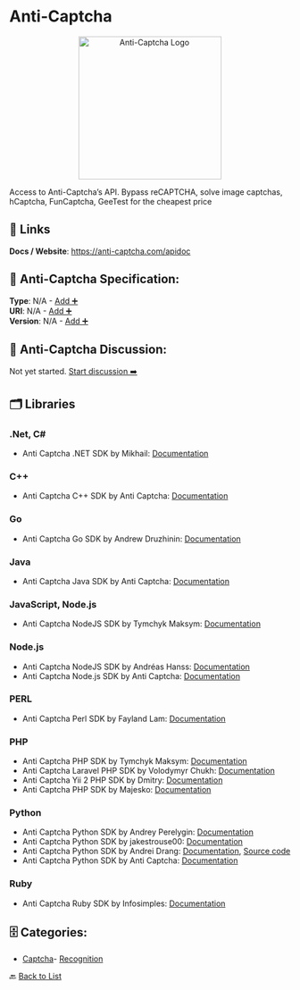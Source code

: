 # Anti-Captcha
<p align="center">
    <img width="256" src="https://raw.githubusercontent.com/apis-list/apis-list/main/apis/anti-captcha/logo_256x256.png" alt="Anti-Captcha Logo"/>
</p>
Access to Anti-Captcha’s API.  Bypass reCAPTCHA, solve image captchas, hCaptcha, FunCaptcha, GeeTest for the cheapest price

##  🔗 Links
**Docs / Website**: https://anti-captcha.com/apidoc

## 🧬 Anti-Captcha Specification:
**Type**: N/A - [Add ➕](https://github.com/apis-list/apis-list/edit/main/apis.yaml#L796)  
**URI**: N/A - [Add ➕](https://github.com/apis-list/apis-list/edit/main/apis.yaml#L796)  
**Version**: N/A - [Add ➕](https://github.com/apis-list/apis-list/edit/main/apis.yaml#L796)

## 💬 Anti-Captcha Discussion:
Not yet started. [Start discussion ➡️](https://github.com/apis-list/apis-list/discussions/new)

## 🗂️ Libraries
### .Net, C#
- Anti Captcha .NET SDK by Mikhail: [Documentation](https://github.com/Shifu462/AnticaptchaNet)
### C++
- Anti Captcha C++ SDK by Anti Captcha: [Documentation](https://anti-captcha.com/apidoc)
### Go
- Anti Captcha Go SDK by Andrew Druzhinin: [Documentation](https://github.com/drzhnin/go-anti-captcha)
### Java
- Anti Captcha Java SDK by Anti Captcha: [Documentation](https://code.google.com/archive/p/java-antigate/)
### JavaScript, Node.js
- Anti Captcha NodeJS SDK by Tymchyk Maksym: [Documentation](https://github.com/m-tymchyk/resolve-anticaptcha)
### Node.js
- Anti Captcha NodeJS SDK by Andréas Hanss: [Documentation](https://github.com/ScreamZ/anti-captcha)
- Anti Captcha Node.js SDK by Anti Captcha: [Documentation](https://www.npmjs.com/package/antigate)
### PERL
- Anti Captcha Perl SDK by Fayland Lam: [Documentation](https://github.com/fayland/perl-WebService-AntiCaptcha)
### PHP
- Anti Captcha PHP SDK by Tymchyk Maksym: [Documentation](https://github.com/m-tymchyk/php-anticaptcha-v2)
- Anti Captcha Laravel PHP SDK by Volodymyr Chukh: [Documentation](https://github.com/vovarpd/laravel-anticaptcha)
- Anti Captcha Yii 2 PHP SDK by Dmitry: [Documentation](https://github.com/sabirov/yii2-AntiCaptcha)
- Anti Captcha PHP SDK by Majesko: [Documentation](https://github.com/Majesko/anti-captcha)
### Python
- Anti Captcha Python SDK by Andrey Perelygin: [Documentation](https://github.com/AndreyPerelygin/anticaptcha)
- Anti Captcha Python SDK by jakestrouse00: [Documentation](https://github.com/jakestrouse00/AntiCaptcha-python-wrapper)
- Anti Captcha Python SDK by Andrei Drang: [Documentation](https://github.com/AndreiDrang/python3-anticaptcha), [Source code](https://pypi.org/project/python3-anticaptcha/1.2.5/)
- Anti Captcha Python SDK by Anti Captcha: [Documentation](https://github.com/gotlium/antigate/tree/master/docs)
### Ruby
- Anti Captcha Ruby SDK by Infosimples: [Documentation](https://github.com/infosimples/anti_captcha)


## 🗄️ Categories:
- [Captcha](https://github.com/apis-list/apis-list#captcha-)- [Recognition](https://github.com/apis-list/apis-list#recognition-)

🔙  [Back to List](https://github.com/apis-list/apis-list)
